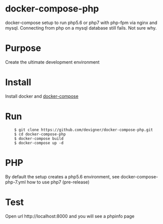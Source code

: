 # docker-compose-php

docker-compose setup to run php5.6 or php7 with php-fpm via nginx and mysql. Connecting from php on a mysql database still fails. Not sure why.

# Purpose

Create the ultimate development environment 

# Install

Install docker and [docker-compose](https://docs.docker.com/compose/install/)

# Run

		$ git clone https://github.com/devigner/docker-compose-php.git
		$ cd docker-compose-php
		$ docker-compose build
		$ docker-compose up -d

# PHP

By default the setup creates a php5.6 environment, see docker-compose-php-7.yml how to use php7 (pre-release)

# Test

Open url http://localhost:8000 and you will see a phpinfo page
